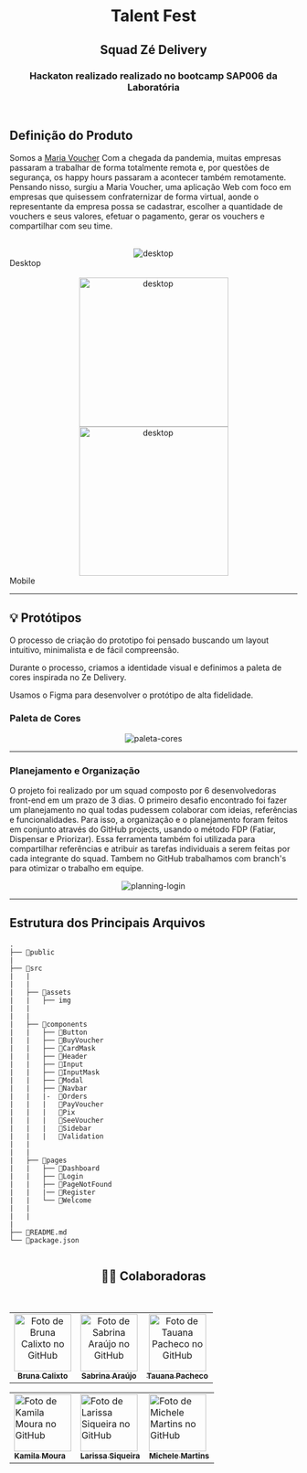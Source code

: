 ## <Maria Voucher>
 
<h1 align="center">Talent Fest</h1>

<h2 align="center">Squad Zé Delivery </h2>

<h3 align="center"> Hackaton realizado realizado no bootcamp SAP006 da Laboratória</h3><br>

## Definição do Produto

Somos a [Maria Voucher](https://tf-ze-delivery.web.app/)
Com a chegada da pandemia, muitas empresas passaram a trabalhar de forma totalmente remota e,
por questões de segurança, os happy hours passaram a acontecer também remotamente.
Pensando nisso, surgiu a Maria Voucher, uma aplicação Web com foco em empresas que quisessem
confraternizar de forma virtual, aonde o representante da empresa possa se cadastrar, escolher a
quantidade de vouchers e seus valores, efetuar o pagamento, gerar os vouchers e compartilhar com seu time.

 <br>
<div align="center">
  <img alt="desktop" src="./src/img/Desktop2.gif">
</div>
 Desktop
<br>
 
<br>
<div align="center">
  <img alt="desktop" width="261" src="./src/img/mobile1.gif">
  <img alt="desktop"  width="261"src="./src/img/mobile2.gif">
</div>
 Mobile
<br>

 
---

## 💡 Protótipos

O processo de criação do prototipo foi pensado buscando um layout intuitivo, minimalista e de fácil compreensão.

Durante o processo, criamos a identidade visual e definimos a paleta de cores inspirada no Ze Delivery.

Usamos o Figma para desenvolver o protótipo de alta fidelidade.

### Paleta de Cores

<div align="center">
  <img alt="paleta-cores" src="./src/img/paleta.jpeg">
</div>

---

### Planejamento e Organização

O projeto foi realizado por um squad composto por 6 desenvolvedoras front-end em um prazo de 3 dias. O primeiro desafio encontrado foi fazer um planejamento no qual todas pudessem colaborar com ideias, referências e funcionalidades. Para isso, a organização e o planejamento foram feitos em conjunto através do GitHub projects, usando o método FDP (Fatiar, Dispensar e Priorizar). Essa ferramenta também foi utilizada para compartilhar referências e atribuir as tarefas individuais a serem feitas por cada integrante do squad. Tambem no GitHub trabalhamos com branch's para otimizar o trabalho em equipe.

<div align="center" >
  <img alt="planning-login" src="./src/img/planning.png">

</div>

---
## Estrutura dos Principais Arquivos

```
.
├── 📁public
|
├── 📁src
|   |
|   |
|   ├── 📁assets
|   |   ├── img
|   |
|   |
|   ├── 📁components
|   |   ├── 📁Button
|   |   ├── 📁BuyVoucher
|   |   ├── 📁CardMask
|   |   ├── 📁Header
|   |   ├── 📁Input
|   |   ├── 📁InputMask
|   |   ├── 📁Modal
|   |   ├── 📁Navbar
|   |   |-  📁Orders
|   |   |   📁PayVoucher
|   |   |   📁Pix
|   |   |   📁SeeVoucher
|   |   |   📁Sidebar
|   |   |   📁Validation
|   |
|   |
|   ├── 📁pages
|   |   ├── 📁Dashboard
|   |   ├── 📁Login
|   |   ├── 📁PageNotFound
|   |   |── 📁Register
|   |   └── 📁Welcome
|   |
|   |
|
├── 📄README.md
└── 📄package.json
 
```
 
<h2 align="center"> 👩‍💻 Colaboradoras</h2><br>

<table align="center">
  <tr>
      <td align="center">
            <a href="#">
            <img src="https://avatars.githubusercontent.com/u/62296172?v=4" width="100px" alt="Foto de Bruna Calixto no GitHub"/><br>
            <sub>
            <b>Bruna Calixto</b><br>
            </sub>
            </a>
      </td>
    <td align="center">
      <a href="#">
        <img src="https://avatars.githubusercontent.com/u/72632554?v=4" width="100px;" alt="Foto de Sabrina Araújo no GitHub"/><br>
        <sub>
          <b>Sabrina Araújo</b><br>
        </sub>
      </a>
    </td>
    <td align="center">
            <a href="#">
            <img src="https://avatars.githubusercontent.com/u/73398102?v=4" width="100px" alt="Foto de Tauana Pacheco no GitHub"/><br>
            <sub>
            <b>Tauana Pacheco</b><br>
            </sub>
            </a>
      </td>
   
  </tr>
</table>

<table align="center">
      <tr>
      <td>
      <a href="#">
            <img src="https://avatars.githubusercontent.com/u/78503528?v=4" width="100px" alt="Foto de Kamila Moura no GitHub"/><br>
            <sub>
            <b>Kamila Moura</b><br>
            </sub>
            </a>    
      </td>
      <td>
            <a href="#">
            <img src="https://avatars.githubusercontent.com/u/64505863?v=4" width="100px" alt="Foto de Larissa Siqueira no GitHub"/><br>
            <sub>
            <b>Larissa Siqueira</b><br>
            </sub>
            </a>
      </td>
      <td>
            <a href="#">
            <img src="https://media-exp1.licdn.com/dms/image/C4E03AQFlpqm0oOMyYQ/profile-displayphoto-shrink_800_800/0/1622144377901?e=1642032000&v=beta&t=a4r2xnRCB0ZE6bHMij_wlR-gAI1kY0XtHRR9zskUBdk" width="100px" alt="Foto de Michele Martins no GitHub"/><br>
            <sub>
            <b>Michele Martins</b><br>
            </sub>
            </a>
      </td>
      </tr>

</table>

